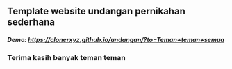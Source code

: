 ## Template website undangan pernikahan sederhana

##### Demo: https://clonerxyz.github.io/undangan/?to=Teman+teman+semua

### Terima kasih banyak teman teman
